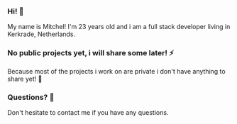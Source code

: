 ### Hi! 👋

My name is Mitchel! I'm 23 years old and i am a full stack developer living in Kerkrade, Netherlands.

### No public projects yet, i will share some later! ⚡
Because most of the projects i work on are private i don't have anything to share yet! 🤔


### Questions? 💬
Don't hesitate to contact me if you have any questions. 

<!--
**MitchelHajdu/mitchelhajdu** is a ✨ _special_ ✨ repository because its `README.md` (this file) appears on your GitHub profile.

Here are some ideas to get you started:

- 🔭 I’m currently working on ...
- 🌱 I’m currently learning ...
- 👯 I’m looking to collaborate on ...
- 🤔 I’m looking for help with ...
- 💬 Ask me about ...
- 📫 How to reach me: ...
- 😄 Pronouns: ...
- ⚡ Fun fact: ...
-->

